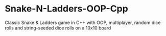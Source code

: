 # Snake-N-Ladders-OOP-Cpp
Classic Snake &amp; Ladders game in C++ with OOP, multiplayer, random dice rolls and string-seeded dice rolls on a 10x10 board
